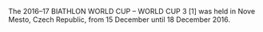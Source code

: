 The 2016–17 BIATHLON WORLD CUP – WORLD CUP 3 [1] was held in Nove Mesto, Czech Republic, from 15 December until 18 December 2016.
